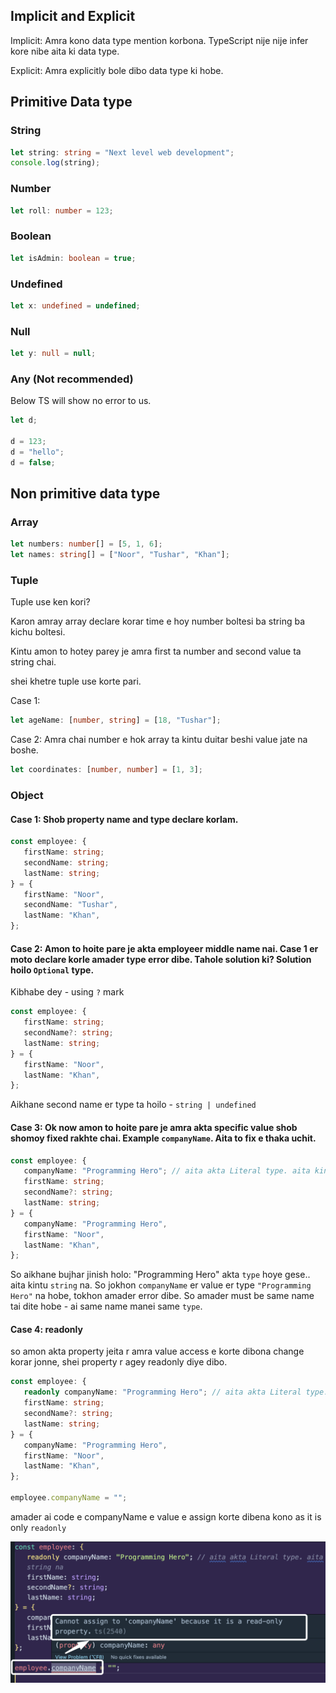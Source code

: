 ## Implicit and Explicit

Implicit: Amra kono data type mention korbona. TypeScript nije nije infer kore nibe aita ki data type.

Explicit: Amra explicitly bole dibo data type ki hobe.

## Primitive Data type

### String

```ts
let string: string = "Next level web development";
console.log(string);
```

### Number

```ts
let roll: number = 123;
```

### Boolean

```ts
let isAdmin: boolean = true;
```

### Undefined

```ts
let x: undefined = undefined;
```

### Null

```ts
let y: null = null;
```

### Any (Not recommended)

Below TS will show no error to us.

```ts
let d;

d = 123;
d = "hello";
d = false;
```

## Non primitive data type

### Array

```ts
let numbers: number[] = [5, 1, 6];
let names: string[] = ["Noor", "Tushar", "Khan"];
```

### Tuple

Tuple use ken kori?

Karon amray array declare korar time e hoy number boltesi ba string ba kichu boltesi.

Kintu amon to hotey parey je amra first ta number and second value ta string chai.

shei khetre tuple use korte pari.

Case 1:

```ts
let ageName: [number, string] = [18, "Tushar"];
```

Case 2: Amra chai number e hok array ta kintu duitar beshi value jate na boshe.

```ts
let coordinates: [number, number] = [1, 3];
```

### Object

#### Case 1: Shob property name and type declare korlam.

```ts
const employee: {
   firstName: string;
   secondName: string;
   lastName: string;
} = {
   firstName: "Noor",
   secondName: "Tushar",
   lastName: "Khan",
};
```

#### Case 2: Amon to hoite pare je akta employeer middle name nai. Case 1 er moto declare korle amader type error dibe. Tahole solution ki? Solution hoilo `Optional` type.

Kibhabe dey - using `?` mark

```ts
const employee: {
   firstName: string;
   secondName?: string;
   lastName: string;
} = {
   firstName: "Noor",
   lastName: "Khan",
};
```

Aikhane second name er type ta hoilo - `string | undefined`

#### Case 3: Ok now amon to hoite pare je amra akta specific value shob shomoy fixed rakhte chai. Example `companyName`. Aita to fix e thaka uchit.

```ts
const employee: {
   companyName: "Programming Hero"; // aita akta Literal type. aita kintu string na
   firstName: string;
   secondName?: string;
   lastName: string;
} = {
   companyName: "Programming Hero",
   firstName: "Noor",
   lastName: "Khan",
};
```

So aikhane bujhar jinish holo:
"Programming Hero" akta `type` hoye gese.. aita kintu `string` na. So jokhon `companyName` er value er type `"Programming Hero"` na hobe, tokhon amader error dibe. So amader must be same name tai dite hobe - ai same name manei same `type`.

#### Case 4: readonly

so amon akta property jeita r amra value access e korte dibona change korar jonne, shei property r agey readonly diye dibo.

```ts
const employee: {
   readonly companyName: "Programming Hero"; // aita akta Literal type. aita kintu string na
   firstName: string;
   secondName?: string;
   lastName: string;
} = {
   companyName: "Programming Hero",
   firstName: "Noor",
   lastName: "Khan",
};

employee.companyName = "";
```

amader ai code e companyName e value e assign korte dibena kono as it is only `readonly`

![alt text](image-1.png)
